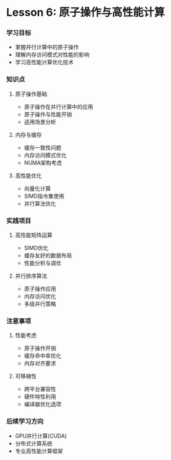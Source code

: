 # Lesson 6: 原子操作与高性能计算

### 学习目标
- 掌握并行计算中的原子操作
- 理解内存访问模式对性能的影响
- 学习高性能计算优化技术

### 知识点
1. 原子操作基础
   - 原子操作在并行计算中的应用
   - 原子操作与性能开销
   - 适用场景分析

2. 内存与缓存
   - 缓存一致性问题
   - 内存访问模式优化
   - NUMA架构考虑

3. 高性能优化
   - 向量化计算
   - SIMD指令集使用
   - 并行算法优化

### 实践项目
1. 高性能矩阵运算
   - SIMD优化
   - 缓存友好的数据布局
   - 性能分析与调优

2. 并行排序算法
   - 原子操作应用
   - 内存访问优化
   - 多级并行策略

### 注意事项
1. 性能考虑
   - 原子操作开销
   - 缓存命中率优化
   - 内存对齐要求

2. 可移植性
   - 跨平台兼容性
   - 硬件特性利用
   - 编译器优化选项

### 后续学习方向
- GPU并行计算(CUDA)
- 分布式计算系统
- 专业高性能计算框架 